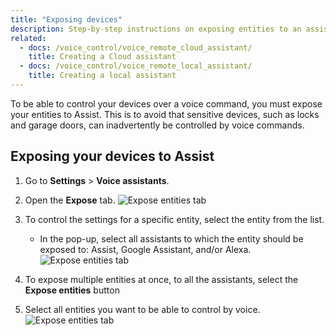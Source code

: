 ```yaml
---
title: "Exposing devices"
description: Step-by-step instructions on exposing entities to an assistant such as Assist, Google Assistant, or Alexa.
related:
  - docs: /voice_control/voice_remote_cloud_assistant/
    title: Creating a Cloud assistant
  - docs: /voice_control/voice_remote_local_assistant/
    title: Creating a local assistant
---
```


To be able to control your devices over a voice command, you must expose your entities to Assist.
This is to avoid that sensitive devices, such as locks and garage doors, can inadvertently be controlled by voice commands.

## Exposing your devices to Assist

1. Go to **Settings** > **Voice assistants**.
2. Open the **Expose** tab.
   ![Expose entities tab](/images/assist/assistant-expose-01.png)
3. To control the settings for a specific entity, select the entity from the list.
   - In the pop-up, select all assistants to which the entity should be exposed to: Assist, Google Assistant, and/or Alexa.
    ![Expose entities tab](/images/assist/assistant-expose-10.png)
4. To expose multiple entities at once, to all the assistants, select the **Expose entities** button

5. Select all entities you want to be able to control by voice.
   ![Expose entities tab](/images/assist/assistant-expose-02.png)
